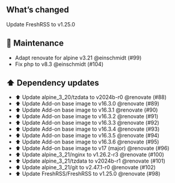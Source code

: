 ## What’s changed

Update FreshRSS to v1.25.0

## 🧰 Maintenance

- Adapt renovate for alpine v3.21 @einschmidt (#99)
- Fix php to v8.3 @einschmidt (#104)

## ⬆️ Dependency updates

- ⬆️ Update alpine_3_20/tzdata to v2024b-r0 @renovate (#88)
- ⬆️ Update Add-on base image to v16.3.0 @renovate (#89)
- ⬆️ Update Add-on base image to v16.3.1 @renovate (#90)
- ⬆️ Update Add-on base image to v16.3.2 @renovate (#91)
- ⬆️ Update Add-on base image to v16.3.3 @renovate (#92)
- ⬆️ Update Add-on base image to v16.3.4 @renovate (#93)
- ⬆️ Update Add-on base image to v16.3.5 @renovate (#94)
- ⬆️ Update Add-on base image to v16.3.6 @renovate (#95)
- ⬆️ Update Add-on base image to v17 (major) @renovate (#96)
- ⬆️ Update alpine_3_21/nginx to v1.26.2-r3 @renovate (#100)
- ⬆️ Update alpine_3_21/tzdata to v2024b-r1 @renovate (#101)
- ⬆️ Update alpine_3_21/git to v2.47.1-r0 @renovate (#102)
- ⬆️ Update FreshRSS/FreshRSS to v1.25.0 @renovate (#98)
